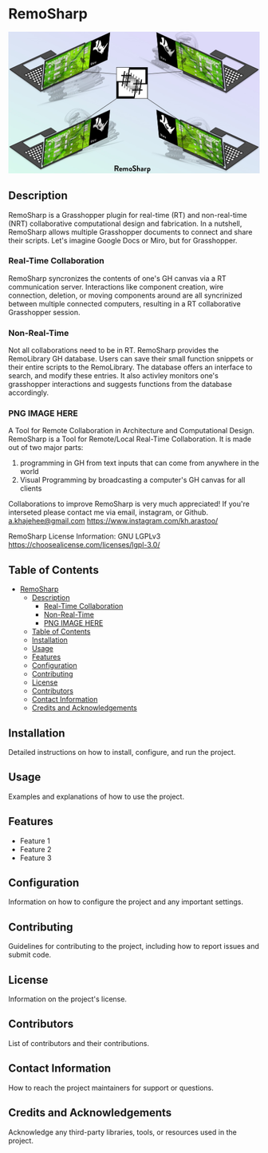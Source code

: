 # RemoSharp

![RemoSharp](/Overal%20Diagram.jpg)

## Description

RemoSharp is a Grasshopper plugin for real-time (RT) and non-real-time (NRT) collaborative computational design and fabrication.
In a nutshell, RemoSharp allows multiple Grasshopper documents to connect and share their scripts. Let's imagine Google Docs or Miro, but for Grasshopper.

### Real-Time Collaboration
RemoSharp syncronizes the contents of one's GH canvas via a RT communication server. Interactions like component creation, wire connection, deletion, or moving components around are all syncrinized between multiple connected computers, resulting in a RT collaborative Grasshopper session.



### Non-Real-Time 
Not all collaborations need to be in RT. RemoSharp provides the RemoLibrary GH database. Users can save their small function snippets or their entire scripts to the RemoLibrary. The database offers an interface to search, and modify these entries. It also activley monitors one's grasshopper interactions and suggests functions from the database accordingly.



### PNG IMAGE HERE

A Tool for Remote Collaboration in Architecture and Computational Design.
RemoSharp is a Tool for Remote/Local Real-Time Collaboration.
It is made out of two major parts:
1. programming in GH from text inputs that can come from anywhere in the world
2. Visual Programming by broadcasting a computer's GH canvas for all clients

Collaborations to improve RemoSharp is very much appreciated!
If you're interseted please contact me via email, instagram, or Github.
a.khajehee@gmail.com
https://www.instagram.com/kh.arastoo/

RemoSharp License Information:
GNU LGPLv3
https://choosealicense.com/licenses/lgpl-3.0/

## Table of Contents
- [RemoSharp](#remosharp)
  - [Description](#description)
    - [Real-Time Collaboration](#real-time-collaboration)
    - [Non-Real-Time](#non-real-time)
    - [PNG IMAGE HERE](#png-image-here)
  - [Table of Contents](#table-of-contents)
  - [Installation](#installation)
  - [Usage](#usage)
  - [Features](#features)
  - [Configuration](#configuration)
  - [Contributing](#contributing)
  - [License](#license)
  - [Contributors](#contributors)
  - [Contact Information](#contact-information)
  - [Credits and Acknowledgements](#credits-and-acknowledgements)

## Installation
Detailed instructions on how to install, configure, and run the project.

## Usage
Examples and explanations of how to use the project.

## Features
- Feature 1
- Feature 2
- Feature 3

## Configuration
Information on how to configure the project and any important settings.

## Contributing
Guidelines for contributing to the project, including how to report issues and submit code.

## License
Information on the project's license.

## Contributors
List of contributors and their contributions.

## Contact Information
How to reach the project maintainers for support or questions.

## Credits and Acknowledgements
Acknowledge any third-party libraries, tools, or resources used in the project.

